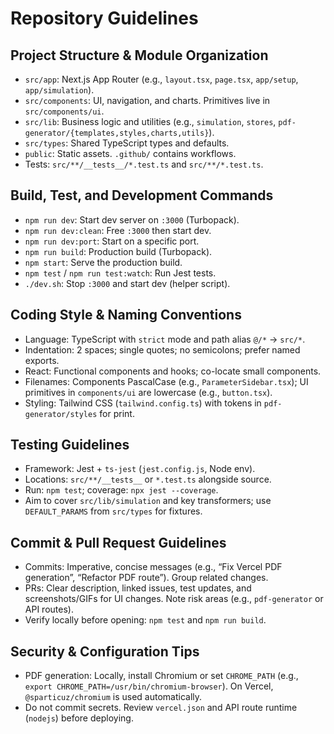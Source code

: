 # Repository Guidelines

## Project Structure & Module Organization

- `src/app`: Next.js App Router (e.g., `layout.tsx`, `page.tsx`, `app/setup`, `app/simulation`).
- `src/components`: UI, navigation, and charts. Primitives live in `src/components/ui`.
- `src/lib`: Business logic and utilities (e.g., `simulation`, `stores`, `pdf-generator/{templates,styles,charts,utils}`).
- `src/types`: Shared TypeScript types and defaults.
- `public`: Static assets. `.github/` contains workflows.
- Tests: `src/**/__tests__/*.test.ts` and `src/**/*.test.ts`.

## Build, Test, and Development Commands

- `npm run dev`: Start dev server on `:3000` (Turbopack).
- `npm run dev:clean`: Free `:3000` then start dev.
- `npm run dev:port`: Start on a specific port.
- `npm run build`: Production build (Turbopack).
- `npm start`: Serve the production build.
- `npm test` / `npm run test:watch`: Run Jest tests.
- `./dev.sh`: Stop `:3000` and start dev (helper script).

## Coding Style & Naming Conventions

- Language: TypeScript with `strict` mode and path alias `@/*` → `src/*`.
- Indentation: 2 spaces; single quotes; no semicolons; prefer named exports.
- React: Functional components and hooks; co-locate small components.
- Filenames: Components PascalCase (e.g., `ParameterSidebar.tsx`); UI primitives in `components/ui` are lowercase (e.g., `button.tsx`).
- Styling: Tailwind CSS (`tailwind.config.ts`) with tokens in `pdf-generator/styles` for print.

## Testing Guidelines

- Framework: Jest + `ts-jest` (`jest.config.js`, Node env).
- Locations: `src/**/__tests__` or `*.test.ts` alongside source.
- Run: `npm test`; coverage: `npx jest --coverage`.
- Aim to cover `src/lib/simulation` and key transformers; use `DEFAULT_PARAMS` from `src/types` for fixtures.

## Commit & Pull Request Guidelines

- Commits: Imperative, concise messages (e.g., “Fix Vercel PDF generation”, “Refactor PDF route”). Group related changes.
- PRs: Clear description, linked issues, test updates, and screenshots/GIFs for UI changes. Note risk areas (e.g., `pdf-generator` or API routes).
- Verify locally before opening: `npm test` and `npm run build`.

## Security & Configuration Tips

- PDF generation: Locally, install Chromium or set `CHROME_PATH` (e.g., `export CHROME_PATH=/usr/bin/chromium-browser`). On Vercel, `@sparticuz/chromium` is used automatically.
- Do not commit secrets. Review `vercel.json` and API route runtime (`nodejs`) before deploying.
